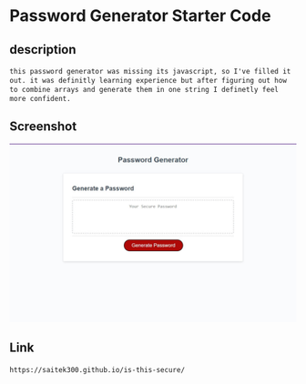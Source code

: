 # Password Generator Starter Code

## description
    this password generator was missing its javascript, so I've filled it out. it was definitly learning experience but after figuring out how to combine arrays and generate them in one string I definetly feel more confident.

## Screenshot
![](images/generator%20capture.jpg)

## Link
    https://saitek300.github.io/is-this-secure/